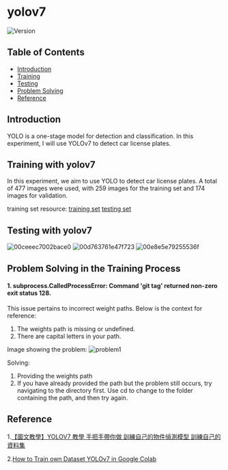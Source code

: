 # yolov7

![Version](https://img.shields.io/badge/version-1.0.0-brightgreen.svg)

## Table of Contents

- [Introduction](#introduction)
- [Training](#Training)
- [Testing](#Testing)
- [Problem Solving](#Problem_Solving)
- [Reference](#Reference)

## Introduction
YOLO is a one-stage model for detection and classification. In this experiment, I will use YOLOv7 to detect car license plates.

## Training with yolov7
In this experiment, we aim to use YOLO to detect car license plates. A total of 477 images were used, with 259 images for the training set and 174 images for validation.

training set resource: 
[training set](https://www.kaggle.com/datasets/andrewmvd/car-plate-detection)
[testing set](https://www.kaggle.com/datasets/fareselmenshawii/license-plate-dataset)

## Testing with yolov7

![00ceeec7002bace0](https://github.com/user-attachments/assets/73c1f075-cab0-49ab-bf3a-50f7bc27d21f)
![00d763761e47f723](https://github.com/user-attachments/assets/52bfbc99-70b7-4a65-aa44-3f75bcc75643)
![00e8e5e79255536f](https://github.com/user-attachments/assets/c45f3496-db75-4bff-b6a6-cc25104828fb)

## Problem Solving in the Training Process

#### 1. subprocess.CalledProcessError: Command 'git tag' returned non-zero exit status 128.
This issue pertains to incorrect weight paths. Below is the context for reference:
1. The weights path is missing or undefined.
2. There are capital letters in your path.

Image showing the problem:
![problem1](https://github.com/user-attachments/assets/e53a3f53-70f1-46b6-97d7-30c7d2e3c867)

Solving:
1. Providing the weights path
2. If you have already provided the path but the problem still occurs, try navigating to the directory first. Use cd to change to the folder containing the path, and then try again.

## Reference
1.[【圖文教學】YOLOV7 教學 手把手帶你做 訓練自己的物件偵測模型 訓練自己的資料集](https://medium.com/@huchi00057/yolov7-%E6%95%99%E5%AD%B8-%E6%89%8B%E6%8A%8A%E6%89%8B%E5%B8%B6%E4%BD%A0%E5%81%9A-%E7%94%A8gpu%E8%A8%93%E7%B7%B4%E8%87%AA%E5%B7%B1%E7%9A%84%E7%89%A9%E4%BB%B6%E5%81%B5%E6%B8%AC%E6%A8%A1%E5%9E%8B-%E8%A8%93%E7%B7%B4%E8%87%AA%E5%B7%B1%E7%9A%84%E8%B3%87%E6%96%99%E9%9B%86-pytorch-%E6%9E%B6%E6%A7%8B-coco%E6%A0%BC%E5%BC%8F%E8%B3%87%E6%96%99%E9%9B%86-d56370ab2035)

2.[How to Train own Dataset YOLOv7 in Google Colab](https://medium.com/@gary.tsai.advantest/yolov7-%E8%87%AA%E8%A8%82%E7%BE%A9%E8%A8%93%E7%B7%B4%E9%9B%86-4d9002e9d5bd)

